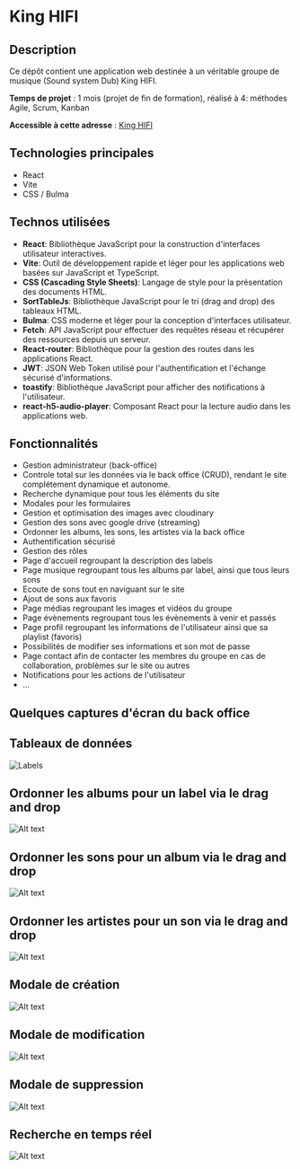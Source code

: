 # King HIFI

## Description

Ce dépôt contient une application web destinée à un véritable groupe de musique (Sound system Dub) King HIFI.

**Temps de projet** : 1 mois (projet de fin de formation), réalisé à 4: méthodes Agile, Scrum, Kanban

**Accessible à cette adresse** : [King HIFI](https://pureniceness-front-6a800c130dfe.herokuapp.com/)

## Technologies principales

- React
- Vite
- CSS / Bulma

## Technos utilisées

- **React**: Bibliothèque JavaScript pour la construction d'interfaces utilisateur interactives.
- **Vite**: Outil de développement rapide et léger pour les applications web basées sur JavaScript et TypeScript.
- **CSS (Cascading Style Sheets)**: Langage de style pour la présentation des documents HTML.
- **SortTableJs**: Bibliothèque JavaScript pour le tri (drag and drop) des tableaux HTML.
- **Bulma**: CSS moderne et léger pour la conception d'interfaces utilisateur.
- **Fetch**: API JavaScript pour effectuer des requêtes réseau et récupérer des ressources depuis un serveur.
- **React-router**: Bibliothèque pour la gestion des routes dans les applications React.
- **JWT**: JSON Web Token utilisé pour l'authentification et l'échange sécurisé d'informations.
- **toastify**: Bibliothèque JavaScript pour afficher des notifications à l'utilisateur.
- **react-h5-audio-player**: Composant React pour la lecture audio dans les applications web.

## Fonctionnalités

- Gestion administrateur (back-office)
- Controle total sur les données via le back office (CRUD), rendant le site complétement dynamique et autonome.
- Recherche dynamique pour tous les éléments du site
- Modales pour les formulaires
- Gestion et optimisation des images avec cloudinary
- Gestion des sons avec google drive (streaming)
- Ordonner les albums, les sons, les artistes via la back office
- Authentification sécurisé
- Gestion des rôles
- Page d'accueil regroupant la description des labels
- Page musique regroupant tous les albums par label, ainsi que tous leurs sons
- Ecoute de sons tout en naviguant sur le site
- Ajout de sons aux favoris
- Page médias regroupant les images et vidéos du groupe
- Page évènements regroupant tous les évènements à venir et passés
- Page profil regroupant les informations de l'utilisateur ainsi que sa playlist (favoris)
- Possibilités de modifier ses informations et son mot de passe
- Page contact afin de contacter les membres du groupe en cas de collaboration, problèmes sur le site ou autres
- Notifications pour les actions de l'utilisateur
- ...

## Quelques captures d'écran du back office

## Tableaux de données

![Labels](./img_readme/labels.png)

## Ordonner les albums pour un label via le drag and drop

![Alt text](./img_readme/album_order.png)

## Ordonner les sons pour un album via le drag and drop

![Alt text](./img_readme/sound_order.png)

## Ordonner les artistes pour un son via le drag and drop

![Alt text](./img_readme/artist_order.png)

## Modale de création

![Alt text](./img_readme/modal_create.png)

## Modale de modification

![Alt text](./img_readme/modal_update.png)

## Modale de suppression

![Alt text](./img_readme/modal_delete.png)

## Recherche en temps réel

![Alt text](./img_readme/search.png)
